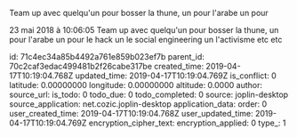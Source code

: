 Team up avec quelqu\'un pour bosser la thune, un pour l\'arabe un pour

23 mai 2018 à 10:06:05
Team up avec quelqu\'un pour bosser la thune, un pour l\'arabe un pour
le hack un le social engineering un l\'activisme etc etc


id: 71c4ec34a85b4492a761e859b023ef7b
parent_id: 70c2caf3edac499481b2f26cabe317be
created_time: 2019-04-17T10:19:04.768Z
updated_time: 2019-04-17T10:19:04.769Z
is_conflict: 0
latitude: 0.00000000
longitude: 0.00000000
altitude: 0.0000
author: 
source_url: 
is_todo: 0
todo_due: 0
todo_completed: 0
source: joplin-desktop
source_application: net.cozic.joplin-desktop
application_data: 
order: 0
user_created_time: 2019-04-17T10:19:04.768Z
user_updated_time: 2019-04-17T10:19:04.769Z
encryption_cipher_text: 
encryption_applied: 0
type_: 1